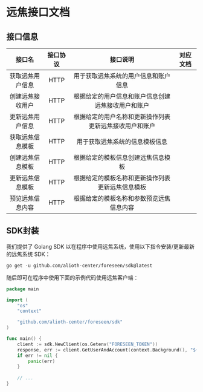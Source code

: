 # 远焦接口文档

## 接口信息

|   接口名    | 接口协议 |            接口说明             |             对应文档              |
|:--------:|:----:|:---------------------------:|:-----------------------------:|
| 获取远焦用户信息 | HTTP |     用于获取远焦系统的用户信息和账户信息      |   [](foreseen-api-users.md)   |
| 创建远焦接收用户 | HTTP |  根据给定的用户信息和账户信息创建远焦接收用户和账户  |   [](foreseen-api-users.md)   |
| 更新远焦用户信息 | HTTP | 根据给定的用户名称和更新操作列表更新远焦接收用户和账户 |   [](foreseen-api-users.md)   |
| 获取远焦信息模板 | HTTP |       用于获取远焦系统的信息模板信息       | [](foreseen-api-templates.md) |
| 创建远焦信息模板 | HTTP |      根据给定的模板信息创建远焦信息模板      | [](foreseen-api-templates.md) |
| 更新远焦信息模板 | HTTP |  根据给定的模板名称和更新操作列表更新远焦信息模板   | [](foreseen-api-templates.md) |
| 预览远焦信息内容 | HTTP |    根据给定的模板名称和参数预览远焦信息内容     | [](foreseen-api-templates.md) |

## SDK封装

我们提供了 Golang SDK 以在程序中使用远焦系统，使用以下指令安装/更新最新的远焦系统 SDK：

```Shell
go get -u github.com/alioth-center/foreseen/sdk@latest
```

随后即可在程序中使用下面的示例代码使用远焦客户端：

```Go
package main

import (
    "os"
    "context"

    "github.com/alioth-center/foreseen/sdk"
)

func main() {
    client := sdk.NewClient(os.Getenv("FORESEEN_TOKEN"))
    response, err := client.GetUserAndAccount(context.Background(), "${username}")
    if err != nil {
        panic(err)
    }
    
    // ...
}
```